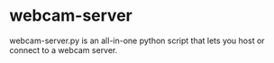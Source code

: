 # webcam-server
webcam-server.py is an all-in-one python script that lets you host or connect to a webcam server.
